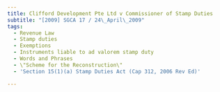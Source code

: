 ```yaml
---
title: Clifford Development Pte Ltd v Commissioner of Stamp Duties
subtitle: "[2009] SGCA 17 / 24\_April\_2009"
tags:
  - Revenue Law
  - Stamp duties
  - Exemptions
  - Instruments liable to ad valorem stamp duty
  - Words and Phrases
  - \"Scheme for the Reconstruction\"
  - 'Section 15(1)(a) Stamp Duties Act (Cap 312, 2006 Rev Ed)'

---
```



